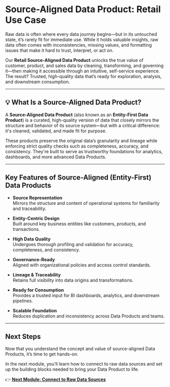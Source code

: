 # Source-Aligned Data Product: Retail Use Case

Raw data is often where every data journey begins—but in its untouched state, it’s rarely fit for immediate use. While it holds valuable insights, raw data often comes with inconsistencies, missing values, and formatting issues that make it hard to trust, interpret, or act on.

Our **Retail Source-Aligned Data Product** unlocks the true value of customer, product, and sales data by cleaning, transforming, and governing it—then making it accessible through an intuitive, self-service experience. The result? Trusted, high-quality data that’s ready for exploration, analysis, and downstream consumption.

---

## 💡 What Is a Source-Aligned Data Product?

A **Source-Aligned Data Product** (also known as an **Entity-First Data Product**) is a curated, high-quality version of data that closely mirrors the structure and behavior of its source system—but with a critical difference: it's cleaned, validated, and made fit for purpose.

These products preserve the original data’s granularity and lineage while enforcing strict quality checks such as completeness, accuracy, and consistency. They're built to serve as trustworthy foundations for analytics, dashboards, and more advanced Data Products.

---

## Key Features of Source-Aligned (Entity-First) Data Products

- **Source Representation**  
  Mirrors the structure and content of operational systems for familiarity and traceability.

- **Entity-Centric Design**  
  Built around key business entities like customers, products, and transactions.

- **High Data Quality**  
  Undergoes thorough profiling and validation for accuracy, completeness, and consistency.

- **Governance-Ready**  
  Aligned with organizational policies and access control standards.

- **Lineage & Traceability**  
  Retains full visibility into data origins and transformations.

- **Ready for Consumption**  
  Provides a trusted input for BI dashboards, analytics, and downstream pipelines.

- **Scalable Foundation**  
  Reduces duplication and inconsistency across Data Products and teams.

---

## Next Steps

Now that you understand the concept and value of source-aligned Data Products, it’s time to get hands-on.

In the next module, you’ll learn how to connect to raw data sources and set up the building blocks needed to bring your Data Product to life.

👉 [**Next Module: Connect to Raw Data Sources**](/learn/dp_foundations1_learn_track/data_source_connectivity/)
